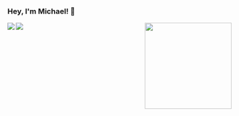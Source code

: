 ### Hey, I'm Michael! 👋

<a href="#">
  <img align="left" src="https://vercel-statsapp.vercel.app/api?username=mlaplante&theme=radical&show_icons=true&include_all_commits=true&count_private=true&border_radius=12">
  <img align="left" src="https://vercel-statsapp.vercel.app/api?username=mlaplante">
</a>
<a href="#">
  <img align="right" src="https://vercel-statsapp.vercel.app/api/top-langs/?username=mlaplante&theme=radical&layout=compact&langs_count=10&border_radius=12" height="195">
</a>
